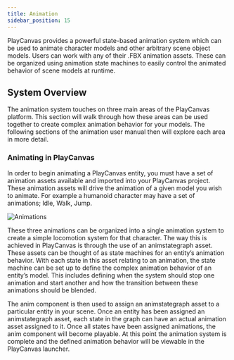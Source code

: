 ```yaml
---
title: Animation
sidebar_position: 15
---
```


PlayCanvas provides a powerful state-based animation system which can be used to animate character models and other arbitrary scene object models. Users can work with any of their .FBX animation assets. These can be organized using animation state machines to easily control the animated behavior of scene models at runtime.

## System Overview

The animation system touches on three main areas of the PlayCanvas platform. This section will walk through how these areas can be used together to create complex animation behavior for your models. The following sections of the animation user manual then will explore each area in more detail.

### Animating in PlayCanvas

In order to begin animating a PlayCanvas entity, you must have a set of animation assets available and imported into your PlayCanvas project. These animation assets will drive the animation of a given model you wish to animate. For example a humanoid character may have a set of animations; Idle, Walk, Jump.

![Animations](/img/user-manual/anim/animations.gif)

These three animations can be organized into a single animation system to create a simple locomotion system for that character. The way this is achieved in PlayCanvas is through the use of an animstategraph asset. These assets can be thought of as state machines for an entity’s animation behavior. With each state in this asset relating to an animation, the state machine can be set up to define the complex animation behavior of an entity’s model. This includes defining when the system should stop one animation and start another and how the transition between these animations should be blended.

The anim component is then used to assign an animstategraph asset to a particular entity in your scene. Once an entity has been assigned an animstategraph asset, each state in the graph can have an actual animation asset assigned to it. Once all states have been assigned animations, the anim component will become playable. At this point the animation system is complete and the defined animation behavior will be viewable in the PlayCanvas launcher.
